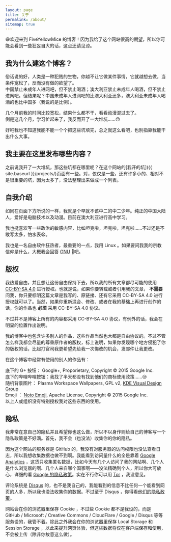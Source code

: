 ```yaml
---
layout: page
title: 关于
permalink: /about/
sitemap: true
---
```


:laughing:欢迎来到 FiveYellowMice 的博客！因为我给了这个网站很高的期望，所以你可能会看到一些狂妄自大的话，这点还请见谅。

## 我为什么建这个博客？

俗话说的好，人类是一种犯贱的生物，你越不让它做某件事情，它就越想去做，当条件宽松了，反而没有做的欲望了。  
中国禁止未成年人进网吧，但不禁止喝酒；澳大利亚禁止未成年人喝酒，但不禁止进网吧。但结果呢？中国未成年人进网吧的比澳大利亚还多，澳大利亚未成年人喝酒的也比中国多（我说的是比例）。

几个月前我的时间比较宽松，结果什么都不干，看看动漫混过去了。  
倒是这几个月，学习忙起来了，我反而开了一大堆坑……:sweat:

好吧我也不知道我能不能一个个把这些坑填完，总之就这么看吧，也别指靠我能干出什么大事。

## 我主要在这里发布哪些内容？

之前说我开了一大堆坑，那这些坑都在哪里呢？在这个网站的[我开的坑]({{ site.baseurl }}/projects/)页面有一些。对，仅仅是一些，还有许多小的、相对不是很重要的坑，因为太多了，没法整理出来做成一个列表。

## 自我介绍

如同在页面下方所说的一样，我就是个早就不该中二的中二少年。纯正的中国大陆人，爱好是电脑技术以及动漫。目前在澳大利亚进行高中学习。

我也挺喜欢写一些政治的敏感内容，比如坦克啦，坦克啦，坦克啦……不过还是不敢写太多，怕水表:anguished:。

我也是一名自由软件狂热者，最重要的一点，我用 Linux 。如果要问我我的宗教信仰是什么，大概我会回答 [GNU](https://www.gnu.org) :ox:吧。

## 版权

我热爱自由，并且想让这份自由保持下去，所以我的所有文章都尽可能的使用 [CC-BY-SA 4.0](https://creativecommons.org/licenses/by-sa/4.0/) 进行授权。也就是说，如果你要转载或者引用我的文章， **不需要** 问我，你只要标明这篇文章是我写的、原链接、还有它采用 CC-BY-SA 4.0 进行授权就可以了。当然，如果你重新混合、修改、或者在我的基础上再进行创作的话，你的作品也 **必须** 采用 CC-BY-SA 4.0 协议。

不过并不是博客上所有的内容都采用 CC-BY-SA 4.0 协议，有例外的话，我会在明显的位置作出说明。

我的博客中也包含许多别人的作品，这些作品当然也大都是自由协议的。不过不管怎么样我都会尽量的尊重原作者的版权，标上说明，如果你发现哪个地方侵犯了你的版权的话，比起打官司我更希望先给我一次悔改的机会，发邮件让我更改。

在这个博客中经常有使用的别人的作品有：<a id="show-more" href="javascript:void(0)"></a>

底下的 G+ 按钮： Google+, Proporietary, Copyright &copy; 2015 Google Inc.  
底下的哔哩哔哩按钮：我找了半天都没有找到他们的商标使用政策……:unamused:  
随机背景图片： Plasma Workspace Wallpapers, GPL v2, [KDE Visual Design Group](http://vdesign.kde.org/)  
Emoji ： [Noto Emoji](https://github.com/googlei18n/noto-emoji), Apache License, Copyright &copy; 2015 Google Inc.  
以上人或组织没有特别授权我对这些东西的使用。

<script>
	document.addEventListener("DOMContentLoaded", function() {
		var more = $("#show-more");
		var work = $("p:contains(Copyright)");
		
		more.html("点击展开 &darr;");
		work.hide();
		
		more.click(function(event) {
			more.hide();
			work.velocity("slideDown", { duration: 500, easing: "easeOutQuad" });
		});
	});
</script>

## 隐私

我非常在意自己的隐私并且希望你也这么做，所以不以身作则给自己的博客写一个隐私政策是不好滴。首先，我不会（也没法）收集你的你的隐私。

因为这个网站的服务器是 GitHub 的，我没有对服务器的访问权限也没法查看日志，所以我想收集数据也做不到啊。我能看到访问量什么的全是靠着 [Google Analytics](https://www.google.com/analytics/) ，这货只收集匿名数据，比如今天有几个人访问了我的网站啊、几个人是什么浏览器的啊、几个人来自哪个国家啊——没法精确到个人，所以你大可放心，详细的看 [Google 的隐私政策](https://www.google.com/intl/zh-CN/policies/)。实在不行你可以用 [Tor](https://www.torproject.org/) ，我没意见。

评论系统是 [Disqus](https://disqus.com/) 的，也不是我自己的，我能看到的信息不比任何一个能看到网页的人多，所以我也没法收集你的数据。不过至于 Disqus ，你得看[他们的隐私政策](https://help.disqus.com/customer/portal/articles/466259-privacy-policy)。

网站会在你的浏览器里保存 Cookie ，不过些 Cookie 都不是我设的，而是 GitHub / Microsoft / Creative Commons / CloudFlare / Google / Disqus 等等服务设的，我管不着。除此之外我会在你的浏览器里保存 Local Storage 和 Session Storage ，以此来提升网页体验，但这些数据将仅在客户端保存和使用，不会被上传（除非你故意这么做）。
